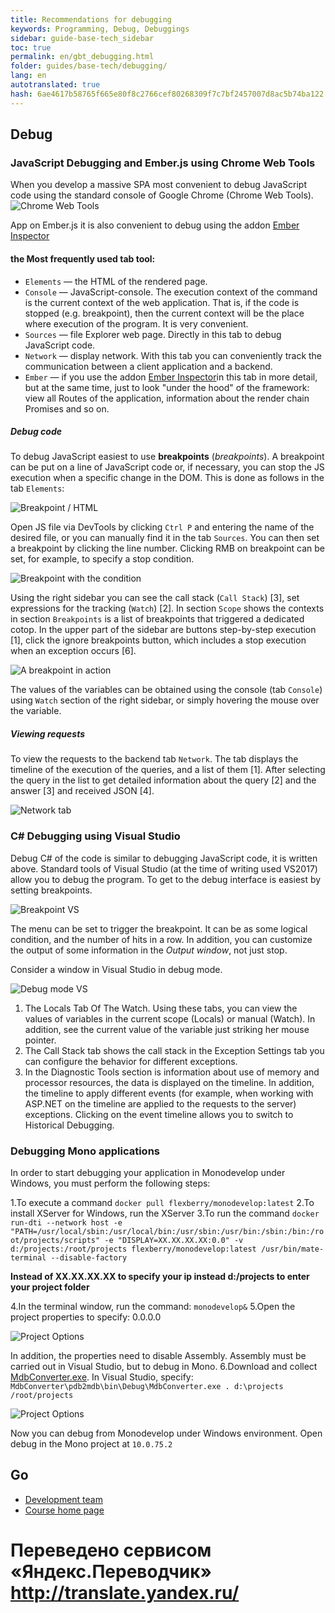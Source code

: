 ```yaml
---
title: Recommendations for debugging
keywords: Programming, Debug, Debuggings
sidebar: guide-base-tech_sidebar
toc: true
permalink: en/gbt_debugging.html
folder: guides/base-tech/debugging/
lang: en 
autotranslated: true 
hash: 6ae4617b58765f665e80f8c2766cef80268309f7c7bf2457007d8ac5b74ba122
---
```




## Debug

### JavaScript Debugging and Ember.js using Chrome Web Tools
When you develop a massive SPA most convenient to debug JavaScript code using the standard console of Google Chrome (Chrome Web Tools).
![Chrome Web Tools](../../../../images/pages/guides/base-technologies/debugging/chrome-web-tools.png)

App on Ember.js it is also convenient to debug using the addon [Ember Inspector](https://chrome.google.com/webstore/detail/ember-inspector/bmdblncegkenkacieihfhpjfppoconhi)

#### the Most frequently used tab tool:
* `Elements` — the HTML of the rendered page. 
* `Console` — JavaScript-console. The execution context of the command is the current context of the web application. That is, if the code is stopped (e.g. breakpoint), then the current context will be the place where execution of the program. It is very convenient.
* `Sources` — file Explorer web page. Directly in this tab to debug JavaScript code.
* `Network` — display network. With this tab you can conveniently track the communication between a client application and a backend.
* `Ember` — if you use the addon [Ember Inspector](https://chrome.google.com/webstore/detail/ember-inspector/bmdblncegkenkacieihfhpjfppoconhi)in this tab in more detail, but at the same time, just to look "under the hood" of the framework: view all Routes of the application, information about the render chain Promises and so on.

##### Debug code
To debug JavaScript easiest to use **breakpoints** (_breakpoints_). A breakpoint can be put on a line of JavaScript code or, if necessary, you can stop the JS execution when a specific change in the DOM. This is done as follows in the tab `Elements`:

![Breakpoint / HTML](../../../../images/pages/guides/base-technologies/debugging/html-stop.png)

Open JS file via DevTools by clicking `Ctrl P` and entering the name of the desired file, or you can manually find it in the tab `Sources`. You can then set a breakpoint by clicking the line number. Clicking RMB on breakpoint can be set, for example, to specify a stop condition.

![Breakpoint with the condition](../../../../images/pages/guides/base-technologies/debugging/edit-breakpoint.png)

Using the right sidebar you can see the call stack (`Call Stack`) [3], set expressions for the tracking (`Watch`) [2]. In section `Scope` shows the contexts in section `Breakpoints` is a list of breakpoints that triggered a dedicated cotop. In the upper part of the sidebar are buttons step-by-step execution [1], click the ignore breakpoints button, which includes a stop execution when an exception occurs [6].

![A breakpoint in action](../../../../images/pages/guides/base-technologies/debugging/breakpoint.png)

The values of the variables can be obtained using the console (tab `Console`) using `Watch` section of the right sidebar, or simply hovering the mouse over the variable.

##### Viewing requests

To view the requests to the backend tab `Network`. The tab displays the timeline of the execution of the queries, and a list of them [1]. After selecting the query in the list to get detailed information about the query [2] and the answer [3] and received JSON [4].

![Network tab](../../../../images/pages/guides/base-technologies/debugging/network.png)



### C# Debugging using Visual Studio

Debug C# of the code is similar to debugging JavaScript code, it is written above.
Standard tools of Visual Studio (at the time of writing used VS2017) allow you to debug the program. To get to the debug interface is easiest by setting breakpoints.

![Breakpoint VS](../../../../images/pages/guides/base-technologies/debugging/c-sh-breakpoint.png)

The menu can be set to trigger the breakpoint. It can be as some logical condition, and the number of hits in a row. In addition, you can customize the output of some information in the *Output window*, not just stop.

Consider a window in Visual Studio in debug mode.

![Debug mode VS](../../../../images/pages/guides/base-technologies/debugging/vs-window.png)

1. The Locals Tab Of The Watch. Using these tabs, you can view the values of variables in the current scope (Locals) or manual (Watch). In addition, see the current value of the variable just striking her mouse pointer.
2. The Call Stack tab shows the call stack in the Exception Settings tab you can configure the behavior for different exceptions.
3. In the Diagnostic Tools section is information about use of memory and processor resources, the data is displayed on the timeline. In addition, the timeline to apply different events (for example, when working with ASP.NET on the timeline are applied to the requests to the server) exceptions. Clicking on the event timeline allows you to switch to Historical Debugging.

### Debugging Mono applications

In order to start debugging your application in Monodevelop under Windows, you must perform the following steps:

1.To execute a command `docker pull flexberry/monodevelop:latest`
2.To install XServer for Windows, run the XServer
3.To run the command
`docker run-dti --network host -e "PATH=/usr/local/sbin:/usr/local/bin:/usr/sbin:/usr/bin:/sbin:/bin:/root/projects/scripts" -e "DISPLAY=XX.XX.XX.XX:0.0" -v d:/projects:/root/projects flexberry/monodevelop:latest /usr/bin/mate-terminal --disable-factory`

**Instead of XX.XX.XX.XX to specify your ip instead d:/projects to enter your project folder**

4.In the terminal window, run the command:
`monodevelop&`
5.Open the project properties to specify:
0.0.0.0

![Project Options](../../../../images/pages/guides/base-technologies/debugging/xsp-web.png)

In addition, the properties need to disable Assembly. Assembly must be carried out in Visual Studio, but to debug in Mono.
6.Download and collect [MdbConverter.exe](https://github.com/akosinsky/MdbConverter).
In Visual Studio, specify:
`MdbConverter\pdb2mdb\bin\Debug\MdbConverter.exe . d:\projects /root/projects`

![Project Options](../../../../images/pages/guides/base-technologies/debugging/vs-settings.png)

Now you can debug from Monodevelop under Windows environment. Open debug in the Mono project at `10.0.75.2 `

## Go

* [Development team](gbt_team-management.html)
* [Course home page](gbt_landing-page.html)


 # Переведено сервисом «Яндекс.Переводчик» http://translate.yandex.ru/